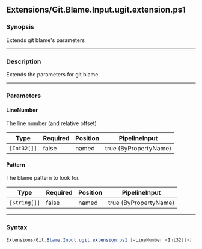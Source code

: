 Extensions/Git.Blame.Input.ugit.extension.ps1
---------------------------------------------




### Synopsis
Extends git blame's parameters



---


### Description

Extends the parameters for git blame.



---


### Parameters
#### **LineNumber**

The line number (and relative offset)






|Type       |Required|Position|PipelineInput        |
|-----------|--------|--------|---------------------|
|`[Int32[]]`|false   |named   |true (ByPropertyName)|



#### **Pattern**

The blame pattern to look for.






|Type        |Required|Position|PipelineInput        |
|------------|--------|--------|---------------------|
|`[String[]]`|false   |named   |true (ByPropertyName)|





---


### Syntax
```PowerShell
Extensions/Git.Blame.Input.ugit.extension.ps1 [-LineNumber <Int32[]>] [-Pattern <String[]>] [<CommonParameters>]
```
